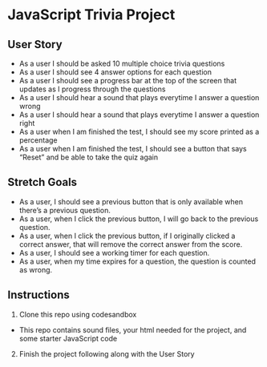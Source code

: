 # JavaScript Trivia Project

## User Story

* As a user I should be asked 10 multiple choice trivia questions
* As a user I should see 4 answer options for each question 
* As a user I should see a progress bar at the top of the screen that updates as I progress through the questions
* As a user I should hear a sound that plays everytime I answer a question wrong
* As a user I should hear a sound that plays everytime I answer a question right
* As a user when I am finished the test, I should see my score printed as a percentage 
* As a user when I am finished the test, I should see a button that says “Reset” and be able to take the quiz again

## Stretch Goals

* As a user, I should see a previous button that is only available when there’s a previous question. 
* As a user, when I click the previous button, I will go back to the previous question.
* As a user, when I click the previous button, if I originally clicked a correct answer, that will remove the correct answer from the score.
* As a user, I should see a working timer for each question.
* As a user, when my time expires for a question, the question is counted as wrong.

## Instructions

1. Clone this repo using codesandbox
  * This repo contains sound files, your html needed for the project, and some starter JavaScript code
2. Finish the project following along with the User Story

